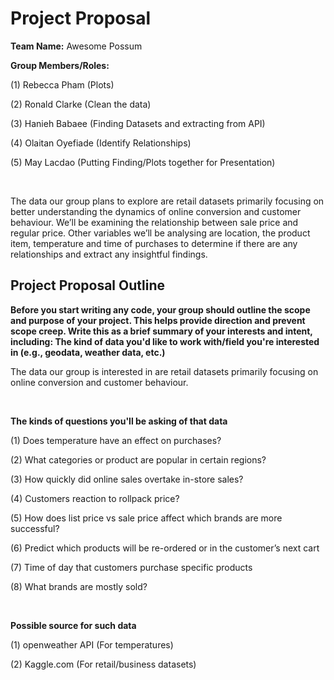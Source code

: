# Project Proposal

**Team Name:** Awesome Possum

**Group Members/Roles:**

(1) Rebecca Pham (Plots)

(2) Ronald Clarke (Clean the data)

(3) Hanieh Babaee (Finding Datasets and extracting from API) 

(4) Olaitan Oyefiade (Identify Relationships)

(5) May Lacdao (Putting Finding/Plots together for Presentation)

<br />
    
The data our group plans to explore are retail datasets primarily focusing on better understanding the dynamics of online conversion and customer behaviour. 
We’ll be examining the relationship between sale price and regular price. Other variables we’ll be analysing are location, the product item, temperature and time of 
purchases to determine if there are any relationships and extract any insightful findings.

## Project Proposal Outline

**Before you start writing any code, your group should outline the scope and purpose of your project. This helps provide direction and prevent scope creep.
Write this as a brief summary of your interests and intent, including: The kind of data you'd like to work with/field you're interested in (e.g., geodata, weather data, etc.)**

The data our group is interested in are retail datasets primarily focusing on online conversion and customer behaviour.

<br />

**The kinds of questions you'll be asking of that data**

(1) Does temperature have an effect on purchases?

(2) What categories or product are popular in certain regions?

(3) How quickly did online sales overtake in-store sales?

(4) Customers reaction to rollpack price?

(5) How does list price vs sale price affect which brands are more successful?

(6) Predict which products will be re-ordered or in the customer’s next cart

(7) Time of day that customers purchase specific products 

(8) What brands are mostly sold?

<br />

**Possible source for such data**

(1) openweather API (For temperatures) 

(2) Kaggle.com (For retail/business datasets)
